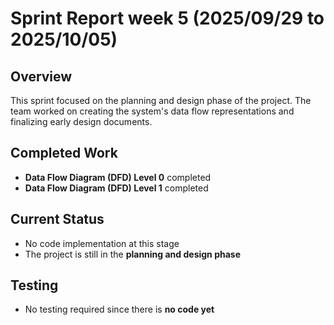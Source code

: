 # Sprint Report week 5 (2025/09/29 to 2025/10/05)

## Overview
This sprint focused on the planning and design phase of the project. The team worked on creating the system's data flow representations and finalizing early design documents.

## Completed Work
- **Data Flow Diagram (DFD) Level 0** completed  
- **Data Flow Diagram (DFD) Level 1** completed  

## Current Status
- No code implementation at this stage  
- The project is still in the **planning and design phase**

## Testing
- No testing required since there is **no code yet**
